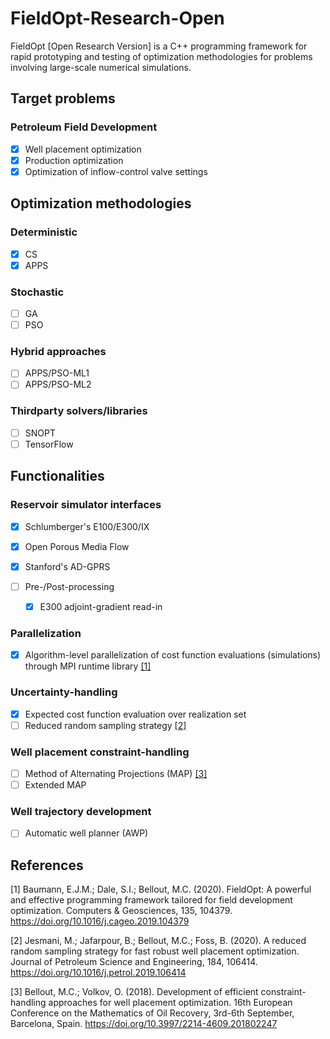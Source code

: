 # FieldOpt-Research-Open
FieldOpt [Open Research Version] is a C++ programming framework
for rapid prototyping and testing of optimization methodologies
for problems involving large-scale numerical simulations.

## Target problems
### Petroleum Field Development
- [x] Well placement optimization
- [x] Production optimization
- [x] Optimization of inflow-control valve settings

## Optimization methodologies

### Deterministic
- [x] CS
- [x] APPS

### Stochastic
- [ ] GA
- [ ] PSO

### Hybrid approaches
- [ ] APPS/PSO-ML1
- [ ] APPS/PSO-ML2

### Thirdparty solvers/libraries
- [ ] SNOPT
- [ ] TensorFlow

## Functionalities
### Reservoir simulator interfaces
- [x] Schlumberger's E100/E300/IX
- [x] Open Porous Media Flow
- [x] Stanford's AD-GPRS

- [ ] Pre-/Post-processing
  - [x] E300 adjoint-gradient read-in

### Parallelization
- [x] Algorithm-level parallelization of cost function
evaluations (simulations) through MPI runtime library
[[1]](#Baumann2020FieProFrmwrk)

### Uncertainty-handling
- [x] Expected cost function evaluation over realization set
- [ ] Reduced random sampling strategy
[[2]](#Jesmani2020RedRanSamStr)

### Well placement constraint-handling
- [ ] Method of Alternating Projections (MAP)
[[3]](#Bellout2018EffConstrHandlWplcOpt)
- [ ] Extended MAP

### Well trajectory development
- [ ] Automatic well planner (AWP)

## References
<a id="Baumann2020FieProFrmwrk">[1]</a>
Baumann, E.J.M.; Dale, S.I.; Bellout, M.C.
(2020).
FieldOpt: A powerful and effective programming
framework tailored for field development optimization.
Computers & Geosciences, 135, 104379.
https://doi.org/10.1016/j.cageo.2019.104379

<a id="Jesmani2020RedRanSamStr">[2]</a>
Jesmani, M.; Jafarpour, B.; Bellout, M.C.; Foss, B.
(2020).
A reduced random sampling strategy
for fast robust well placement optimization.
Journal of Petroleum Science and Engineering, 184, 106414.
https://doi.org/10.1016/j.petrol.2019.106414

<a id="Bellout2018EffConstrHandlWplcOpt">[3]</a>
Bellout, M.C.; Volkov, O.
(2018).
Development of efficient constraint-handling approaches
for well placement optimization.
16th European Conference on the Mathematics of Oil
Recovery, 3rd-6th September, Barcelona, Spain.
https://doi.org/10.3997/2214-4609.201802247
